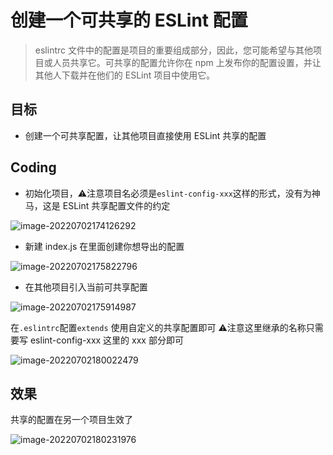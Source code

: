 # 创建一个可共享的 ESLint 配置

> eslintrc 文件中的配置是项目的重要组成部分，因此，您可能希望与其他项目或人员共享它。可共享的配置允许你在 npm 上发布你的配置设置，并让其他人下载并在他们的 ESLint 项目中使用它。

## 目标

- 创建一个可共享配置，让其他项目直接使用 ESLint 共享的配置

## Coding

- 初始化项目，⚠️注意项目名必须是`eslint-config-xxx`这样的形式，没有为神马，这是 ESLint 共享配置文件的约定

![image-20220702174126292](https://tva1.sinaimg.cn/large/e6c9d24egy1h3sq0gylghj21m20u041y.jpg)

- 新建 index.js 在里面创建你想导出的配置

![image-20220702175822796](https://tva1.sinaimg.cn/large/e6c9d24egy1h3sqi2f6plj22560s4435.jpg)

- 在其他项目引入当前可共享配置

![image-20220702175914987](https://tva1.sinaimg.cn/large/e6c9d24egy1h3sqiyzq4pj21180regpf.jpg)

在`.eslintrc`配置`extends` 使用自定义的共享配置即可 ⚠️注意这里继承的名称只需要写 eslint-config-xxx 这里的 xxx 部分即可

![image-20220702180022479](https://tva1.sinaimg.cn/large/e6c9d24egy1h3sqk58p4aj21560p4abx.jpg)

## 效果

共享的配置在另一个项目生效了

![image-20220702180231976](https://tva1.sinaimg.cn/large/e6c9d24egy1h3sqmdpxlxj20v60fejsg.jpg)

